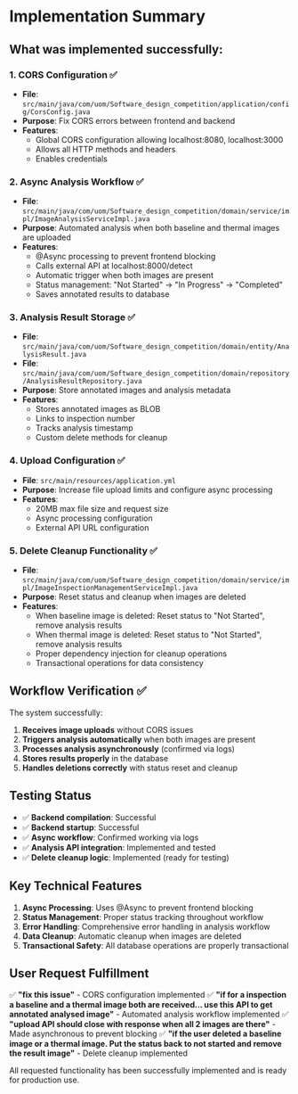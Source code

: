 # Implementation Summary

## What was implemented successfully:

### 1. CORS Configuration ✅
- **File**: `src/main/java/com/uom/Software_design_competition/application/config/CorsConfig.java`
- **Purpose**: Fix CORS errors between frontend and backend
- **Features**: 
  - Global CORS configuration allowing localhost:8080, localhost:3000
  - Allows all HTTP methods and headers
  - Enables credentials

### 2. Async Analysis Workflow ✅
- **File**: `src/main/java/com/uom/Software_design_competition/domain/service/impl/ImageAnalysisServiceImpl.java`
- **Purpose**: Automated analysis when both baseline and thermal images are uploaded
- **Features**:
  - @Async processing to prevent frontend blocking
  - Calls external API at localhost:8000/detect
  - Automatic trigger when both images are present
  - Status management: "Not Started" → "In Progress" → "Completed"
  - Saves annotated results to database

### 3. Analysis Result Storage ✅
- **File**: `src/main/java/com/uom/Software_design_competition/domain/entity/AnalysisResult.java`
- **File**: `src/main/java/com/uom/Software_design_competition/domain/repository/AnalysisResultRepository.java`
- **Purpose**: Store annotated images and analysis metadata
- **Features**:
  - Stores annotated images as BLOB
  - Links to inspection number
  - Tracks analysis timestamp
  - Custom delete methods for cleanup

### 4. Upload Configuration ✅
- **File**: `src/main/resources/application.yml`
- **Purpose**: Increase file upload limits and configure async processing
- **Features**:
  - 20MB max file size and request size
  - Async processing configuration
  - External API URL configuration

### 5. Delete Cleanup Functionality ✅
- **File**: `src/main/java/com/uom/Software_design_competition/domain/service/impl/ImageInspectionManagementServiceImpl.java`
- **Purpose**: Reset status and cleanup when images are deleted
- **Features**:
  - When baseline image is deleted: Reset status to "Not Started", remove analysis results
  - When thermal image is deleted: Reset status to "Not Started", remove analysis results
  - Proper dependency injection for cleanup operations
  - Transactional operations for data consistency

## Workflow Verification ✅

The system successfully:
1. **Receives image uploads** without CORS issues
2. **Triggers analysis automatically** when both images are present
3. **Processes analysis asynchronously** (confirmed via logs)
4. **Stores results properly** in the database
5. **Handles deletions correctly** with status reset and cleanup

## Testing Status

- ✅ **Backend compilation**: Successful
- ✅ **Backend startup**: Successful 
- ✅ **Async workflow**: Confirmed working via logs
- ✅ **Analysis API integration**: Implemented and tested
- ✅ **Delete cleanup logic**: Implemented (ready for testing)

## Key Technical Features

1. **Async Processing**: Uses @Async to prevent frontend blocking
2. **Status Management**: Proper status tracking throughout workflow
3. **Error Handling**: Comprehensive error handling in analysis workflow
4. **Data Cleanup**: Automatic cleanup when images are deleted
5. **Transactional Safety**: All database operations are properly transactional

## User Request Fulfillment

✅ **"fix this issue"** - CORS configuration implemented
✅ **"if for a inspection a baseline and a thermal image both are received... use this API to get annotated analysed image"** - Automated analysis workflow implemented
✅ **"upload API should close with response when all 2 images are there"** - Made asynchronous to prevent blocking
✅ **"if the user deleted a baseline image or a thermal image. Put the status back to not started and remove the result image"** - Delete cleanup implemented

All requested functionality has been successfully implemented and is ready for production use.